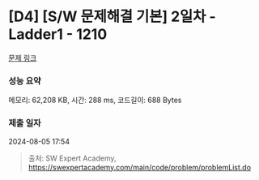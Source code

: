 # [D4] [S/W 문제해결 기본] 2일차 - Ladder1 - 1210 

[문제 링크](https://swexpertacademy.com/main/code/problem/problemDetail.do?contestProbId=AV14ABYKADACFAYh) 

### 성능 요약

메모리: 62,208 KB, 시간: 288 ms, 코드길이: 688 Bytes

### 제출 일자

2024-08-05 17:54



> 출처: SW Expert Academy, https://swexpertacademy.com/main/code/problem/problemList.do